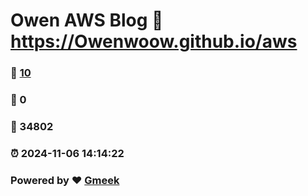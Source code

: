 # Owen AWS Blog :link: https://Owenwoow.github.io/aws 
### :page_facing_up: [10](https://Owenwoow.github.io/aws/tag.html) 
### :speech_balloon: 0 
### :hibiscus: 34802 
### :alarm_clock: 2024-11-06 14:14:22 
### Powered by :heart: [Gmeek](https://github.com/Meekdai/Gmeek)
